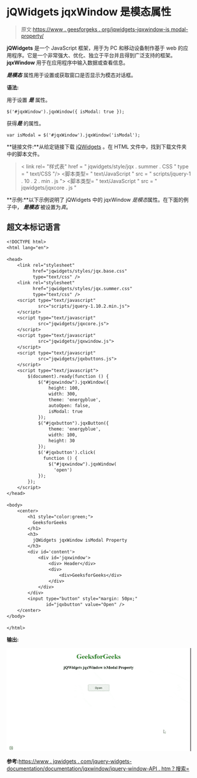 # jQWidgets jqxWindow 是模态属性

> 原文:[https://www . geesforgeks . org/jqwidgets-jqxwindow-is modal-property/](https://www.geeksforgeeks.org/jqwidgets-jqxwindow-ismodal-property/)

**jQWidgets** 是一个 JavaScript 框架，用于为 PC 和移动设备制作基于 web 的应用程序。它是一个非常强大、优化、独立于平台并且得到广泛支持的框架。 **jqxWindow** 用于在应用程序中输入数据或查看信息。

***是模态*** 属性用于设置或获取窗口是否显示为模态对话框。

**语法:**

用于设置 ***是*** 属性。

```
$('#jqxWindow').jqxWindow({ isModal: true });  
```

获得***是*** 的属性。

```
var isModal = $('#jqxWindow').jqxWindow('isModal'); 
```

**链接文件:**从给定链接下载 [jQWidgets](https://www.jqwidgets.com/download/) 。在 HTML 文件中，找到下载文件夹中的脚本文件。

> <link rel="”stylesheet”" href="”jqwidgets/styles/jqx.base.css”" type="”text/css”">
> < link rel= "样式表" href = " jqwidgets/style/jqx . summer . CSS " type = " text/CSS "/>
> <脚本类型= " text/JavaScript " src = " scripts/jquery-1 . 10 . 2 . min . js "></脚本>
> <脚本类型= " text/JavaScript " src = " jqwidgets/jqxcore . js "

**示例:**以下示例说明了 jQWidgets 中的 jqxWindow *是模态*属性。在下面的例子中， ***是模态*** 被设置为*真*。

## 超文本标记语言

```
<!DOCTYPE html>
<html lang="en">

<head>
    <link rel="stylesheet" 
          href="jqwidgets/styles/jqx.base.css" 
          type="text/css" />
    <link rel="stylesheet" 
          href="jqwidgets/styles/jqx.summer.css" 
          type="text/css" />
    <script type="text/javascript" 
            src="scripts/jquery-1.10.2.min.js">
    </script>
    <script type="text/javascript" 
            src="jqwidgets/jqxcore.js">
    </script>
    <script type="text/javascript" 
            src="jqwidgets/jqxwindow.js">
    </script>
    <script type="text/javascript" 
            src="jqwidgets/jqxbuttons.js">
    </script>
    <script type="text/javascript">
        $(document).ready(function () {
            $("#jqxwindow").jqxWindow({
                height: 100,
                width: 300,
                theme: 'energyblue',
                autoOpen: false,
                isModal: true
            });
            $("#jqxbutton").jqxButton({
                theme: 'energyblue',
                width: 100,
                height: 30
            });
            $('#jqxbutton').click(
              function () {
                $("#jqxwindow").jqxWindow(
                  'open')
            });
        });
    </script>
</head>

<body>
    <center>
        <h1 style="color:green;">
          GeeksforGeeks 
        </h1>
        <h3> 
          jQWidgets jqxWindow isModal Property 
        </h3>
        <div id='content'>
            <div id='jqxwindow'>
                <div> Header</div>
                <div>
                    <div>GeeksforGeeks</div>
                </div>
            </div>
        </div>
        <input type="button" style="margin: 50px;"
               id="jqxbutton" value="Open" />
    </center>
</body>

</html>
```

**输出:**

![](img/f36db33d9f4feb6c34ce4aad9e81f03a.png)

**参考:**[https://www . jqwidgets . com/jquery-widgets-documentation/documentation/jqxwindow/jquery-window-API . htm？搜索=](https://www.jqwidgets.com/jquery-widgets-documentation/documentation/jqxwindow/jquery-window-api.htm?search=)